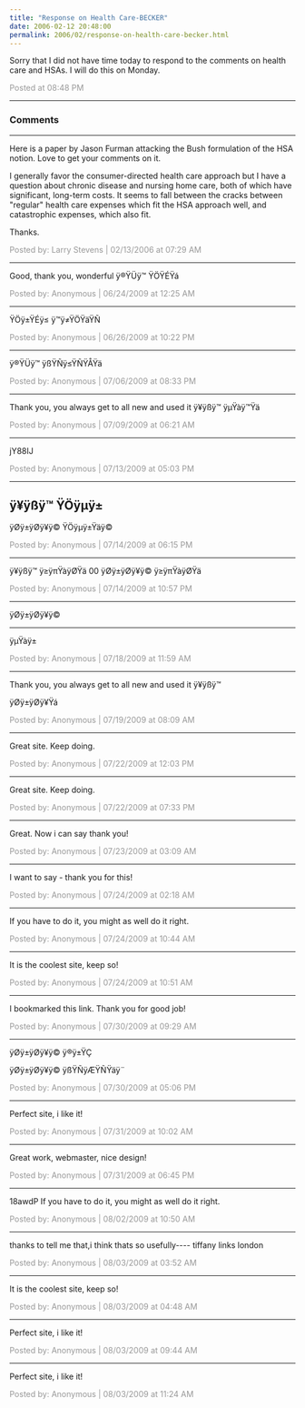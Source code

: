 ```yaml
---
title: "Response on Health Care-BECKER"
date: 2006-02-12 20:48:00
permalink: 2006/02/response-on-health-care-becker.html
---
```

Sorry that I did not have time today to respond to the comments on health care and HSAs. I will do this on Monday.

<span style="color:#999">Posted at 08:48 PM</span>

<!-- more -->

---

### Comments

---

Here is a paper by Jason Furman attacking the Bush formulation of the HSA notion. Love to get your comments on it.

I generally favor the consumer-directed health care approach but I have a question about chronic disease and nursing home care, both of which have significant, long-term costs. It seems to fall between the cracks between "regular" health care expenses which fit the HSA approach well, and catastrophic expenses, which also fit.

Thanks.

<span style="color:#999">Posted by: Larry Stevens | 02/13/2006 at 07:29 AM</span>

---

Good, thank you, wonderful
ÿ®ŸÜÿ™ ŸÖŸÉŸá

<span style="color:#999">Posted by: Anonymous | 06/24/2009 at 12:25 AM</span>

---

ŸÖÿ±ŸÉÿ≤ ÿ™ÿ≠ŸÖŸäŸÑ

<span style="color:#999">Posted by: Anonymous | 06/26/2009 at 10:22 PM</span>

---

ÿ®ŸÜÿ™ ÿßŸÑÿ≤ŸÑŸÅŸä

<span style="color:#999">Posted by: Anonymous | 07/06/2009 at 08:33 PM</span>

---

Thank you, you always get to all new and used it 
ÿ¥ÿßÿ™ ÿµŸàÿ™Ÿä

<span style="color:#999">Posted by: Anonymous | 07/09/2009 at 06:21 AM</span>

---

jY88IJ

<span style="color:#999">Posted by: Anonymous | 07/13/2009 at 05:03 PM</span>

---

ÿ¥ÿßÿ™ ŸÖÿµÿ±
--
ÿØÿ±ÿØÿ¥ÿ© ŸÖÿµÿ±Ÿäÿ©

<span style="color:#999">Posted by: Anonymous | 07/14/2009 at 06:15 PM</span>

---

ÿ¥ÿßÿ™ ÿ≥ÿπŸàÿØŸä
00
ÿØÿ±ÿØÿ¥ÿ© ÿ≥ÿπŸàÿØŸä

<span style="color:#999">Posted by: Anonymous | 07/14/2009 at 10:57 PM</span>

---

ÿØÿ±ÿØÿ¥ÿ©
___
ÿµŸàÿ±

<span style="color:#999">Posted by: Anonymous | 07/18/2009 at 11:59 AM</span>

---

Thank you, you always get to all new and used it 
ÿ¥ÿßÿ™ 

ÿØÿ±ÿØÿ¥Ÿá

<span style="color:#999">Posted by: Anonymous | 07/19/2009 at 08:09 AM</span>

---

Great site. Keep doing.

<span style="color:#999">Posted by: Anonymous | 07/22/2009 at 12:03 PM</span>

---

Great site. Keep doing.

<span style="color:#999">Posted by: Anonymous | 07/22/2009 at 07:33 PM</span>

---

Great. Now i can say thank you!

<span style="color:#999">Posted by: Anonymous | 07/23/2009 at 03:09 AM</span>

---

I want to say - thank you for this!

<span style="color:#999">Posted by: Anonymous | 07/24/2009 at 02:18 AM</span>

---

If you have to do it, you might as well do it right.

<span style="color:#999">Posted by: Anonymous | 07/24/2009 at 10:44 AM</span>

---

It is the coolest site, keep so!

<span style="color:#999">Posted by: Anonymous | 07/24/2009 at 10:51 AM</span>

---

I bookmarked this link. Thank you for good job!

<span style="color:#999">Posted by: Anonymous | 07/30/2009 at 09:29 AM</span>

---

ÿØÿ±ÿØÿ¥ÿ© ÿ®ÿ±ŸÇ 


ÿØÿ±ÿØÿ¥ÿ© ÿßŸÑÿÆŸÑŸäÿ¨

<span style="color:#999">Posted by: Anonymous | 07/30/2009 at 05:06 PM</span>

---

Perfect site, i like it!

<span style="color:#999">Posted by: Anonymous | 07/31/2009 at 10:02 AM</span>

---

Great work, webmaster, nice design!

<span style="color:#999">Posted by: Anonymous | 07/31/2009 at 06:45 PM</span>

---

18awdP If you have to do it, you might as well do it right.

<span style="color:#999">Posted by: Anonymous | 08/02/2009 at 10:50 AM</span>

---

thanks to tell me that,i think thats so usefully----
tiffany 
links london

<span style="color:#999">Posted by: Anonymous | 08/03/2009 at 03:52 AM</span>

---

It is the coolest site, keep so!

<span style="color:#999">Posted by: Anonymous | 08/03/2009 at 04:48 AM</span>

---

Perfect site, i like it!

<span style="color:#999">Posted by: Anonymous | 08/03/2009 at 09:44 AM</span>

---

Perfect site, i like it!

<span style="color:#999">Posted by: Anonymous | 08/03/2009 at 11:24 AM</span>